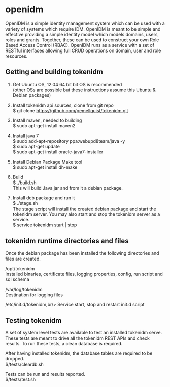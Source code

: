 openidm 
===============
OpenIDM is a simple identity management system which can be used with a variety of systems which require IDM. OpenIDM is meant to be simple and effective providing a simple identity model which models domains, users, roles and grants. Together, these can be used to construct your own Role Based Access Control (RBAC). OpenIDM runs as a service with a set of RESTful interfaces allowing full CRUD operations on domain, user and role resources.  


Getting and building tokenidm
------------------
1) Get Ubuntu OS, 12.04 64 bit bit OS is recommended<br/>
(other OSs are possible but these instructions assume this Ubuntu & Debian packages) 

2) Install tokenidm api sources, clone from git repo<br/>
$ git clone https://github.com/pemellquist/tokenidm.git <your local tokenidm location> 

3) Install maven, needed to building<br/>
$ sudo apt-get install maven2 

4) Install java 7 <br/>
$ sudo add-apt-repository ppa:webupd8team/java -y <br/>
$ sudo apt-get update <br/>
$ sudo apt-get install oracle-java7-installer </br>

5) Install Debian Package Make tool <br/>
$ sudo apt-get install dh-make

6) Build <br/> 
$ ./build.sh<br/>
This will build Java jar and from it a debian package. 

7) Install deb package and run it <br/>
$ ./stage.sh<br/>
The stage script will install the created debian package and start the tokenidm server. You may also start and stop the tokenidm server as a service.<br/>
$ service tokenidm start | stop

tokenidm runtime directories and files
--------------------------------
Once the debian package has been installed the following directories and files are created.<br/>

/opt/tokenidm<br/>
Installed binaries, certificate files, logging properties, config, run script and sql schema

/var/log/tokenidm<br/>
Destination for logging files

/etc/init.d/tokenidm,br/>
Service start, stop and restart init.d script

Testing tokenidm
------------------------------
A set of system level tests are available to test an installed tokenidm serve. These tests are meant to drive all the tokenidm REST APIs and check results. To run these tests, a clean database is required. <br/>

After having installed tokenidm, the database tables are required to be dropped. <br/>
$<installed source dir>/tests/cleardb.sh

Tests can be run and results reported. <br/>
$<installed source dir>/tests/test.sh

